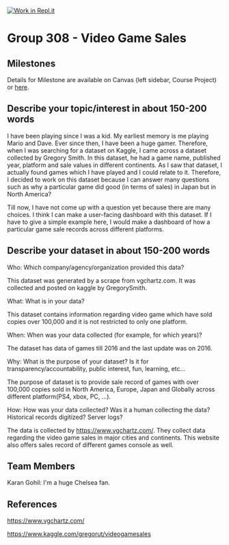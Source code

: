 [![Work in Repl.it](https://classroom.github.com/assets/work-in-replit-14baed9a392b3a25080506f3b7b6d57f295ec2978f6f33ec97e36a161684cbe9.svg)](https://classroom.github.com/online_ide?assignment_repo_id=311589&assignment_repo_type=GroupAssignmentRepo)
# Group 308 - Video Game Sales


## Milestones

Details for Milestone are available on Canvas (left sidebar, Course Project) or [here](https://firas.moosvi.com/courses/data301/project/milestone01.html).

## Describe your topic/interest in about 150-200 words

I have been playing since I was a kid. My earliest memory is me playing Mario and Dave. Ever since then, I have been a huge gamer. Therefore, when I was searching for a dataset on Kaggle, I came across a dataset collected by Gregory Smith. In this dataset, he had a game name, published year, platform and sale values in different continents. As I saw that dataset, I actually found games which I have played and I could relate to it. Therefore, I decided to work on this dataset because I can answer many questions such as why a particular game did good (in terms of sales) in Japan but in North America?

Till now, I have not come up with a question yet because there are many choices. I think I can make a user-facing dashboard with this dataset. If I have to give a simple example here, I would make a dashboard of how a particular game sale records across different platforms. 



## Describe your dataset in about 150-200 words

Who: Which company/agency/organization provided this data?

This dataset was generated by a scrape from vgchartz.com. It was collected and posted on kaggle by GregorySmith.

What: What is in your data?

This dataset contains information regarding video game which have sold copies over 100,000 and it is not restricted to only one platform.

When: When was your data collected (for example, for which years)?

The dataset has data of games till 2016 and the last update was on 2016.

Why: What is the purpose of your dataset? Is it for transparency/accountability, public interest, fun, learning, etc…

The purpose of dataset is to provide sale record of games with over 100,000 copies sold in North America, Europe, Japan and Globally across different platform(PS4, xbox, PC, ...).

How: How was your data collected? Was it a human collecting the data? Historical records digitized? Server logs?

The data is collected by https://www.vgchartz.com/. They collect data regarding the video game sales in major cities and continents. This website also offers sales record of different games console as well.


## Team Members

Karan Gohil: I'm a huge Chelsea fan.

## References

https://www.vgchartz.com/

https://www.kaggle.com/gregorut/videogamesales

